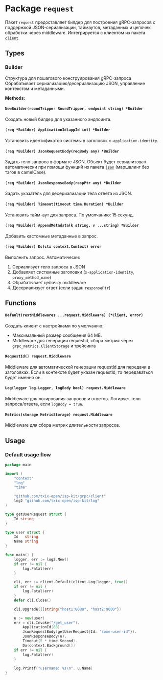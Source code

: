 # Package `request`

Пакет `request` предоставляет билдер для построения gRPC-запросов с поддержкой JSON-сериализации, таймаутов, метаданных
и цепочек обработки через middleware. Интегрируется с клиентом из пакета [`client`](../client.go).

## Types

### Builder

Структура для пошагового конструирования gRPC-запроса. Обрабатывает сериализацию/десериализацию JSON, управление
контекстом и метаданными.

**Methods:**

#### `NewBuilder(roundTripper RoundTripper, endpoint string) *Builder`

Создать новый билдер для указанного эндпоинта.

#### `(req *Builder) ApplicationId(appId int) *Builder`

Установить идентификатор системы в заголовок `x-application-identity`.

#### `(req *Builder) JsonRequestBody(reqBody any) *Builder`

Задать тело запроса в формате JSON. Объект будет сериализован автоматически при помощи функций из пакета [
`json`](../../json) (маршалинг без тэгов в camelCase).

#### `(req *Builder) JsonResponseBody(respPtr any) *Builder`

Задать указатель для десериализации тела ответа из JSON.

#### `(req *Builder) Timeout(timeout time.Duration) *Builder`

Установить тайм-аут для запроса. По умолчанию: 15 секунд.

#### `(req *Builder) AppendMetadata(k string, v ...string) *Builder`

Добавить кастомные метаданные в запрос.

#### `(req *Builder) Do(ctx context.Context) error`

Выполнить запрос. Автоматически:

1. Сериализует тело запроса в JSON
2. Добавляет системные заголовки (`x-application-identity`, `proxy_method_name`)
3. Обрабатывает цепочку middleware
4. Десериализует ответ (если задан `responsePtr`)

## Functions

#### `Default(restMiddlewares ...request.Middleware) (*Client, error)`

Создать клиент с настройками по умолчанию:

- Максимальный размер сообщения 64 МБ.
- Middleware для генерации requestId, сбора метрик через `grpc_metrics.ClientStorage` и трейсинга

#### `RequestId() request.Middleware`

Middleware для автоматической генерации requestId для передачи в заголовках. Если в контексте будет указан requestId, то
передаваться будет именно он.

#### `Log(logger log.Logger, logBody bool) request.Middleware`

Middleware для логирования запросов и ответов. Логирует тело запроса/ответа, если `logBody = true`.

#### `Metrics(storage MetricStorage) request.Middleware`

Middleware для сбора метрик длительности запросов.

## Usage

### Default usage flow

```go
package main

import (
	"context"
	"log"
	"time"

	"github.com/txix-open/isp-kit/grpc/client"
	log2 "github.com/txix-open/isp-kit/log"
)

type getUserRequest struct {
	Id string
}

type user struct {
	Id   string
	Name string
}

func main() {
	logger, err := log2.New()
	if err != nil {
		log.Fatal(err)
	}

	cli, err := client.Default(client.Log(logger, true))
	if err != nil {
		log.Fatal(err)
	}
	defer cli.Close()

	cli.Upgrade([]string{"host1:8080", "host2:9000"})

	u := new(user)
	err = cli.Invoke("/get_user").
		ApplicationId(88).
		JsonRequestBody(getUserRequest{Id: "some-user-id"}).
		JsonResponseBody(u).
		Timeout(5 * time.Second).
		Do(context.Background())
	if err != nil {
		log.Fatal(err)
	}
	
	log.Printf("username: %s\n", u.Name)
}

```